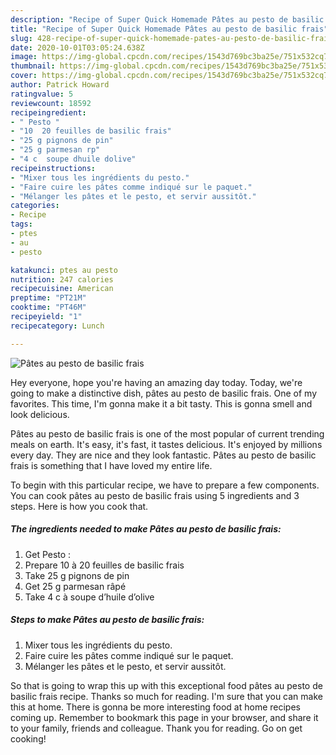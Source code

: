 ```yaml
---
description: "Recipe of Super Quick Homemade Pâtes au pesto de basilic frais"
title: "Recipe of Super Quick Homemade Pâtes au pesto de basilic frais"
slug: 428-recipe-of-super-quick-homemade-pates-au-pesto-de-basilic-frais
date: 2020-10-01T03:05:24.638Z
image: https://img-global.cpcdn.com/recipes/1543d769bc3ba25e/751x532cq70/pates-au-pesto-de-basilic-frais-photo-principale-de-la-recette.jpg
thumbnail: https://img-global.cpcdn.com/recipes/1543d769bc3ba25e/751x532cq70/pates-au-pesto-de-basilic-frais-photo-principale-de-la-recette.jpg
cover: https://img-global.cpcdn.com/recipes/1543d769bc3ba25e/751x532cq70/pates-au-pesto-de-basilic-frais-photo-principale-de-la-recette.jpg
author: Patrick Howard
ratingvalue: 5
reviewcount: 18592
recipeingredient:
- " Pesto "
- "10  20 feuilles de basilic frais"
- "25 g pignons de pin"
- "25 g parmesan rp"
- "4 c  soupe dhuile dolive"
recipeinstructions:
- "Mixer tous les ingrédients du pesto."
- "Faire cuire les pâtes comme indiqué sur le paquet."
- "Mélanger les pâtes et le pesto, et servir aussitôt."
categories:
- Recipe
tags:
- ptes
- au
- pesto

katakunci: ptes au pesto 
nutrition: 247 calories
recipecuisine: American
preptime: "PT21M"
cooktime: "PT46M"
recipeyield: "1"
recipecategory: Lunch

---
```



![Pâtes au pesto de basilic frais](https://img-global.cpcdn.com/recipes/1543d769bc3ba25e/751x532cq70/pates-au-pesto-de-basilic-frais-photo-principale-de-la-recette.jpg)

Hey everyone, hope you're having an amazing day today. Today, we're going to make a distinctive dish, pâtes au pesto de basilic frais. One of my favorites. This time, I'm gonna make it a bit tasty. This is gonna smell and look delicious.



Pâtes au pesto de basilic frais is one of the most popular of current trending meals on earth. It's easy, it's fast, it tastes delicious. It's enjoyed by millions every day. They are nice and they look fantastic. Pâtes au pesto de basilic frais is something that I have loved my entire life.


To begin with this particular recipe, we have to prepare a few components. You can cook pâtes au pesto de basilic frais using 5 ingredients and 3 steps. Here is how you cook that.

<!--inarticleads1-->

##### The ingredients needed to make Pâtes au pesto de basilic frais:

1. Get  Pesto :
1. Prepare 10 à 20 feuilles de basilic frais
1. Take 25 g pignons de pin
1. Get 25 g parmesan râpé
1. Take 4 c à soupe d’huile d’olive




<!--inarticleads2-->

##### Steps to make Pâtes au pesto de basilic frais:

1. Mixer tous les ingrédients du pesto.
1. Faire cuire les pâtes comme indiqué sur le paquet.
1. Mélanger les pâtes et le pesto, et servir aussitôt.




So that is going to wrap this up with this exceptional food pâtes au pesto de basilic frais recipe. Thanks so much for reading. I'm sure that you can make this at home. There is gonna be more interesting food at home recipes coming up. Remember to bookmark this page in your browser, and share it to your family, friends and colleague. Thank you for reading. Go on get cooking!
